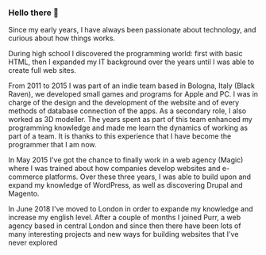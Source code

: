 ### Hello there 👋

<!--
**morphalex90/morphalex90** is a ✨ _special_ ✨ repository because its `README.md` (this file) appears on your GitHub profile.

Here are some ideas to get you started:

- 🔭 I’m currently working on ...
- 🌱 I’m currently learning ...
- 👯 I’m looking to collaborate on ...
- 🤔 I’m looking for help with ...
- 💬 Ask me about ...
- 📫 How to reach me: ...
- 😄 Pronouns: ...
- ⚡ Fun fact: ...
-->

Since my early years, I have always been passionate about technology, and curious about how things works.

During high school I discovered the programming world: first with basic HTML, then I expanded my IT background over the years until I was able to create full web sites.

From 2011 to 2015 I was part of an indie team based in Bologna, Italy (Black Raven), we developed small games and programs for Apple and PC. I was in charge of the design and the development of the website and of every methods of database connection of the apps. As a secondary role, I also worked as 3D modeller.
The years spent as part of this team enhanced my programming knowledge and made me learn the dynamics of working as part of a team. It is thanks to this experience that I have become the programmer that I am now.

In May 2015 I've got the chance to finally work in a web agency (Magic) where I was trained about how companies develop websites and e-commerce platforms. Over these three years, I was able to build upon and expand my knowledge of WordPress, as well as discovering Drupal and Magento.

In June 2018 I've moved to London in order to expande my knowledge and increase my english level.
After a couple of months I joined Purr, a web agency based in central London and since then there have been lots of many interesting projects and new ways for building websites that I've never explored
